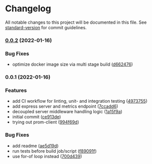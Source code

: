 # Changelog

All notable changes to this project will be documented in this file. See [standard-version](https://github.com/conventional-changelog/standard-version) for commit guidelines.

### [0.0.2](https://github.com/iotakingdoms/auth/compare/v0.0.1...v0.0.2) (2022-01-16)


### Bug Fixes

* optimize docker image size via multi stage build ([d662476](https://github.com/iotakingdoms/auth/commit/d6624763470da9919dce456e86a27033aa6ded56))

### 0.0.1 (2022-01-16)


### Features

* add CI workflow for linting, unit- and integration testing ([4973755](https://github.com/iotakingdoms/auth/commit/497375597a1f9cd38b6a19e993cdf961b8344b1e))
* add express server and metrics endpoint ([7ccadd6](https://github.com/iotakingdoms/auth/commit/7ccadd626d20aecd44dcbc04ca9fba599fa566e7))
* decoupled server middleware handling logic ([1a15f9a](https://github.com/iotakingdoms/auth/commit/1a15f9a759a6229fdc0ad6d16ec171a69d4267c2))
* initial commit ([ce913de](https://github.com/iotakingdoms/auth/commit/ce913de81dcbfcbdd9f5e7774a8e82eea38fc626))
* trying out prom-client ([994f69d](https://github.com/iotakingdoms/auth/commit/994f69dcc7f0699aeae94a34beb60be2e0b10063))


### Bug Fixes

* add readme ([ae5d19d](https://github.com/iotakingdoms/auth/commit/ae5d19d1cecff3318d99a09fbb8063d53498aad0))
* run tests before build job/script ([f89091f](https://github.com/iotakingdoms/auth/commit/f89091f0bca3b6e1c07ffc10bbea049a31a3273b))
* use for-of loop instead ([700d439](https://github.com/iotakingdoms/auth/commit/700d439aacb5f0c143130e88676b08706b3b370e))
